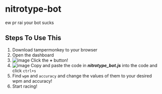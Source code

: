 # nitrotype-bot
ew pr rai your bot sucks

## Steps To Use This
1. Download tampermonkey to your browser
2. Open the dashboard
3. ![image](https://user-images.githubusercontent.com/64753570/124335572-91cd9200-db4f-11eb-872c-81f8a95c7b6d.png) Click the **+** button!
4. ![image](https://user-images.githubusercontent.com/64753570/124335658-d6592d80-db4f-11eb-9ce6-7305109cf064.png) Copy and paste the code in ***nitrotype_bot.js*** into the code and click `ctrl+s`
5. Find `wpm` and `accuracy` and change the values of them to your desired wpm and accuracy!
6. Start racing!
